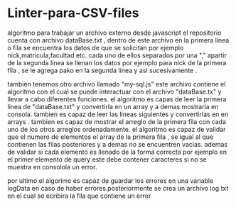 # Linter-para-CSV-files
algoritmo para trabajar un archivo externo desde javascript
el repositorio cuenta con archivo dataBase.txt , dentro de este archivo  en la primera linea o fila se encuentra los datos de que se solicitan por ejemplo nick,matricula,facultad etc. cada uno de ellos separados por una "," 
apartir de la segunda linea se llenan los datos  por ejemplo para nick de la primera fila , se le agrega pako en la segunda linea y asi sucesivamente .

tambien tenemos otro archivo llamado "my-sql.js" este archivo contiene el algoritmo con el cual se puede interactuar con el archivo "dataBase.tx" y llevar  a cabo diferentes funciones.
el algoritmo es capas de leer la primera linea de "dataBase.txt" y convertirla en un array y a demas mostrarla en consola.
tambien es capaz de leer las lineas siguientes y convertirlas en en arrays .
tambien es capaz de mostrar el arreglo de la primera fila con cada uno de los otros arreglos ordenadamente.
el algoritmo es capaz de validar  que el numero de elementos el array de la primera fila , se igual al que contienen las filas posteriores y a demas no se encuentren vacias.
 ademas de validar si cada elemento es llenado de la forma correcta por ejemplo en el primer elemento de query este debe  contener caracteres  si no se muestra en consolola un error.

por ultimo el algorimo es capaz de guardar los errores en una variable logData  en caso de haber errores.posteriormente se crea un archivo log.txt en el cual se ecribira la fila que contiene un error
